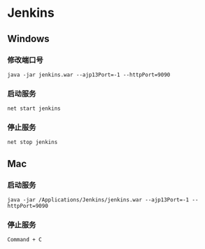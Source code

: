 # Jenkins

## Windows

### 修改端口号

	java -jar jenkins.war --ajp13Port=-1 --httpPort=9090

### 启动服务
	net start jenkins

### 停止服务
	net stop jenkins

## Mac

### 启动服务
	java -jar /Applications/Jenkins/jenkins.war --ajp13Port=-1 --httpPort=9090

### 停止服务
	Command + C
